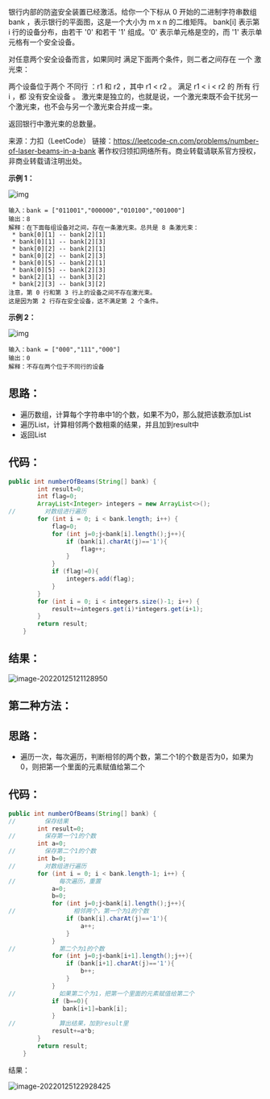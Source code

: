 银行内部的防盗安全装置已经激活。给你一个下标从 0 开始的二进制字符串数组 bank ，表示银行的平面图，这是一个大小为 m x n 的二维矩阵。 bank[i] 表示第 i 行的设备分布，由若干 '0' 和若干 '1' 组成。'0' 表示单元格是空的，而 '1' 表示单元格有一个安全设备。

对任意两个安全设备而言，如果同时 满足下面两个条件，则二者之间存在 一个 激光束：

两个设备位于两个 不同行 ：r1 和 r2 ，其中 r1 < r2 。
满足 r1 < i < r2 的 所有 行 i ，都 没有安全设备 。
激光束是独立的，也就是说，一个激光束既不会干扰另一个激光束，也不会与另一个激光束合并成一束。

返回银行中激光束的总数量。

来源：力扣（LeetCode）
链接：https://leetcode-cn.com/problems/number-of-laser-beams-in-a-bank
著作权归领扣网络所有。商业转载请联系官方授权，非商业转载请注明出处。
<!--more-->

**示例 1：**

![img](https://gitee.com/misteryliu/typora/raw/master/image/laser1.jpg)

```
输入：bank = ["011001","000000","010100","001000"]
输出：8
解释：在下面每组设备对之间，存在一条激光束。总共是 8 条激光束：
 * bank[0][1] -- bank[2][1]
 * bank[0][1] -- bank[2][3]
 * bank[0][2] -- bank[2][1]
 * bank[0][2] -- bank[2][3]
 * bank[0][5] -- bank[2][1]
 * bank[0][5] -- bank[2][3]
 * bank[2][1] -- bank[3][2]
 * bank[2][3] -- bank[3][2]
注意，第 0 行和第 3 行上的设备之间不存在激光束。
这是因为第 2 行存在安全设备，这不满足第 2 个条件。
```

**示例 2：**

![img](https://gitee.com/misteryliu/typora/raw/master/image/laser2.jpg)

```
输入：bank = ["000","111","000"]
输出：0
解释：不存在两个位于不同行的设备
```

## 思路：

- 遍历数组，计算每个字符串中1的个数，如果不为0，那么就把该数添加List
- 遍历List，计算相邻两个数相乘的结果，并且加到result中
- 返回List

## 代码：

```java
public int numberOfBeams(String[] bank) {
        int result=0;
        int flag=0;
        ArrayList<Integer> integers = new ArrayList<>();
//        对数组进行遍历
        for (int i = 0; i < bank.length; i++) {
            flag=0;
            for (int j=0;j<bank[i].length();j++){
                if (bank[i].charAt(j)=='1'){
                    flag++;
                }
            }
            if (flag!=0){
                integers.add(flag);
            }
        }
        for (int i = 0; i < integers.size()-1; i++) {
            result+=integers.get(i)*integers.get(i+1);
        }
        return result;
    }
```

## 结果：

![image-20220125121128950](https://gitee.com/misteryliu/typora/raw/master/image/image-20220125121128950.png)

## 第二种方法：

## 思路：

- 遍历一次，每次遍历，判断相邻的两个数，第二个1的个数是否为0，如果为0，则把第一个里面的元素赋值给第二个

## 代码：

```java
public int numberOfBeams(String[] bank) {
//        保存结果
        int result=0;
//        保存第一个1的个数
        int a=0;
//        保存第二个1的个数
        int b=0;
//        对数组进行遍历
        for (int i = 0; i < bank.length-1; i++) {
//            每次遍历，重置
            a=0;
            b=0;
            for (int j=0;j<bank[i].length();j++){
//                相邻两个，第一个为1的个数
                if (bank[i].charAt(j)=='1'){
                    a++;
                }
            }
//            第二个为1的个数
            for (int j=0;j<bank[i+1].length();j++){
                if (bank[i+1].charAt(j)=='1'){
                    b++;
                }
            }
//            如果第二个为1，把第一个里面的元素赋值给第二个
            if (b==0){
               bank[i+1]=bank[i];
            }
//            算出结果，加到result里
            result+=a*b;
        }
        return result;
    }
```

结果：

![image-20220125122928425](https://gitee.com/misteryliu/typora/raw/master/image/image-20220125122928425.png)